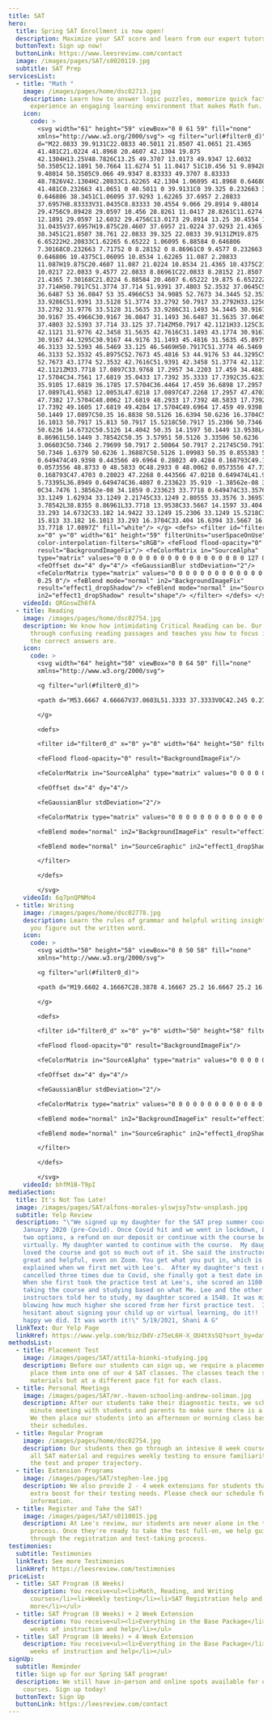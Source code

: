 ```yaml
---
title: SAT
hero:
  title: Spring SAT Enrollment is now open!
  description: Maximize your SAT score and learn from our expert tutors!
  buttonText: Sign up now!
  buttonLink: https://www.leesreview.com/contact
  image: /images/pages/SAT/s0020119.jpg
  subtitle: SAT Prep
servicesList:
  - title: "Math "
    image: /images/pages/home/dsc02713.jpg
    description: Learn how to answer logic puzzles, memorize quick facts, and
      experience an engaging learning environment that makes Math fun.
    icon:
      code: >
        <svg width="61" height="59" viewBox="0 0 61 59" fill="none"
        xmlns="http://www.w3.org/2000/svg"> <g filter="url(#filter0_d)"> <path
        d="M22.0833 39.9131C22.0833 40.5011 21.8507 41.0651 21.4365
        41.481C21.0224 41.8968 20.4607 42.1304 19.875
        42.1304H13.25V48.7826C13.25 49.3707 13.0173 49.9347 12.6032
        50.3505C12.1891 50.7664 11.6274 51 11.0417 51C10.456 51 9.89428 50.7664
        9.48014 50.3505C9.066 49.9347 8.83333 49.3707 8.83333
        48.7826V42.1304H2.20833C1.62265 42.1304 1.06095 41.8968 0.646806
        41.481C0.232663 41.0651 0 40.5011 0 39.9131C0 39.325 0.232663 38.761
        0.646806 38.3451C1.06095 37.9293 1.62265 37.6957 2.20833
        37.6957H8.83333V31.0435C8.83333 30.4554 9.066 29.8914 9.48014
        29.4756C9.89428 29.0597 10.456 28.8261 11.0417 28.8261C11.6274 28.8261
        12.1891 29.0597 12.6032 29.4756C13.0173 29.8914 13.25 30.4554 13.25
        31.0435V37.6957H19.875C20.4607 37.6957 21.0224 37.9293 21.4365
        38.3451C21.8507 38.761 22.0833 39.325 22.0833 39.9131ZM19.875
        6.65222H2.20833C1.62265 6.65222 1.06095 6.88584 0.646806
        7.30168C0.232663 7.71752 0 8.28152 0 8.86961C0 9.4577 0.232663 10.0217
        0.646806 10.4375C1.06095 10.8534 1.62265 11.087 2.20833
        11.087H19.875C20.4607 11.087 21.0224 10.8534 21.4365 10.4375C21.8507
        10.0217 22.0833 9.4577 22.0833 8.86961C22.0833 8.28152 21.8507 7.71752
        21.4365 7.30168C21.0224 6.88584 20.4607 6.65222 19.875 6.65222ZM33.125
        37.714H50.7917C51.3774 37.714 51.9391 37.4803 52.3532 37.0645C52.7673
        36.6487 53 36.0847 53 35.4966C53 34.9085 52.7673 34.3445 52.3532
        33.9286C51.9391 33.5128 51.3774 33.2792 50.7917 33.2792H33.125C32.5393
        33.2792 31.9776 33.5128 31.5635 33.9286C31.1493 34.3445 30.9167 34.9085
        30.9167 35.4966C30.9167 36.0847 31.1493 36.6487 31.5635 37.0645C31.9776
        37.4803 32.5393 37.714 33.125 37.714ZM50.7917 42.1121H33.125C32.5393
        42.1121 31.9776 42.3458 31.5635 42.7616C31.1493 43.1774 30.9167 43.7415
        30.9167 44.3295C30.9167 44.9176 31.1493 45.4816 31.5635 45.8975C31.9776
        46.3133 32.5393 46.5469 33.125 46.5469H50.7917C51.3774 46.5469 51.9391
        46.3133 52.3532 45.8975C52.7673 45.4816 53 44.9176 53 44.3295C53 43.7415
        52.7673 43.1774 52.3532 42.7616C51.9391 42.3458 51.3774 42.1121 50.7917
        42.1121ZM33.7718 17.0897C33.9768 17.2957 34.2203 17.459 34.4882
        17.5704C34.7561 17.6819 35.0433 17.7392 35.3333 17.7392C35.6233 17.7392
        35.9105 17.6819 36.1785 17.5704C36.4464 17.459 36.6898 17.2957 36.8949
        17.0897L41.9583 12.0053L47.0218 17.0897C47.2268 17.2957 47.4703 17.459
        47.7382 17.5704C48.0062 17.6819 48.2933 17.7392 48.5833 17.7392C48.8733
        17.7392 49.1605 17.6819 49.4284 17.5704C49.6964 17.459 49.9398 17.2957
        50.1449 17.0897C50.35 16.8838 50.5126 16.6394 50.6236 16.3704C50.7346
        16.1013 50.7917 15.813 50.7917 15.5218C50.7917 15.2306 50.7346 14.9422
        50.6236 14.6732C50.5126 14.4042 50.35 14.1597 50.1449 13.9538L45.0812
        8.86961L50.1449 3.78542C50.35 3.57951 50.5126 3.33506 50.6236
        3.06603C50.7346 2.79699 50.7917 2.50864 50.7917 2.21745C50.7917 1.92625
        50.7346 1.6379 50.6236 1.36887C50.5126 1.09983 50.35 0.855383 50.1449
        0.649474C49.9398 0.443566 49.6964 0.28023 49.4284 0.168793C49.1605
        0.0573556 48.8733 0 48.5833 0C48.2933 0 48.0062 0.0573556 47.7382
        0.168793C47.4703 0.28023 47.2268 0.443566 47.0218 0.649474L41.9583
        5.73395L36.8949 0.649474C36.4807 0.233623 35.919 -1.38562e-08 35.3333
        0C34.7476 1.38562e-08 34.1859 0.233623 33.7718 0.649474C33.3576 1.06533
        33.1249 1.62934 33.1249 2.21745C33.1249 2.80555 33.3576 3.36957 33.7718
        3.78542L38.8355 8.86961L33.7718 13.9538C33.5667 14.1597 33.404 14.4042
        33.293 14.6732C33.182 14.9422 33.1249 15.2306 33.1249 15.5218C33.1249
        15.813 33.182 16.1013 33.293 16.3704C33.404 16.6394 33.5667 16.8838
        33.7718 17.0897Z" fill="white"/> </g> <defs> <filter id="filter0_d"
        x="0" y="0" width="61" height="59" filterUnits="userSpaceOnUse"
        color-interpolation-filters="sRGB"> <feFlood flood-opacity="0"
        result="BackgroundImageFix"/> <feColorMatrix in="SourceAlpha"
        type="matrix" values="0 0 0 0 0 0 0 0 0 0 0 0 0 0 0 0 0 0 127 0"/>
        <feOffset dx="4" dy="4"/> <feGaussianBlur stdDeviation="2"/>
        <feColorMatrix type="matrix" values="0 0 0 0 0 0 0 0 0 0 0 0 0 0 0 0 0 0
        0.25 0"/> <feBlend mode="normal" in2="BackgroundImageFix"
        result="effect1_dropShadow"/> <feBlend mode="normal" in="SourceGraphic"
        in2="effect1_dropShadow" result="shape"/> </filter> </defs> </svg>
    videoId: QRGoswZh6fA
  - title: Reading
    image: /images/pages/home/dsc02754.jpg
    description: We know how intimidating Critical Reading can be. Our course cuts
      through confusing reading passages and teaches you how to focus in on what
      the correct answers are.
    icon:
      code: >
        <svg width="64" height="50" viewBox="0 0 64 50" fill="none"
        xmlns="http://www.w3.org/2000/svg">

        <g filter="url(#filter0_d)">

        <path d="M53.6667 4.66667V37.0603L51.3333 37.3333V0C42.245 0.277667 33.8217 1.778 27.9953 5.404C22.1713 1.778 13.7573 0.277667 4.66667 0V37.3333L2.33333 37.0603V4.66667H0V39.6667H21.133C24.584 39.6667 24.962 42 27.9953 42C31.038 42 31.4043 39.6667 34.86 39.6667H56V4.66667H53.6667ZM25.6667 36.505C21.126 34.7037 16.0137 33.544 9.33333 33.0423V4.92333C14.8213 5.383 20.9907 6.49833 25.6667 9.408V36.505ZM46.6667 33.0423C39.9863 33.544 34.874 34.7037 30.3333 36.505V9.408C35.0093 6.49833 41.1787 5.383 46.6667 4.92333V33.0423Z" fill="white"/>

        </g>

        <defs>

        <filter id="filter0_d" x="0" y="0" width="64" height="50" filterUnits="userSpaceOnUse" color-interpolation-filters="sRGB">

        <feFlood flood-opacity="0" result="BackgroundImageFix"/>

        <feColorMatrix in="SourceAlpha" type="matrix" values="0 0 0 0 0 0 0 0 0 0 0 0 0 0 0 0 0 0 127 0"/>

        <feOffset dx="4" dy="4"/>

        <feGaussianBlur stdDeviation="2"/>

        <feColorMatrix type="matrix" values="0 0 0 0 0 0 0 0 0 0 0 0 0 0 0 0 0 0 0.25 0"/>

        <feBlend mode="normal" in2="BackgroundImageFix" result="effect1_dropShadow"/>

        <feBlend mode="normal" in="SourceGraphic" in2="effect1_dropShadow" result="shape"/>

        </filter>

        </defs>

        </svg>
    videoId: 6q7pnQPNMo4
  - title: Writing
    image: /images/pages/home/dsc02778.jpg
    description: Learn the rules of grammar and helpful writing insights that help
      you figure out the written word.
    icon:
      code: >
        <svg width="50" height="58" viewBox="0 0 50 58" fill="none"
        xmlns="http://www.w3.org/2000/svg">

        <g filter="url(#filter0_d)">

        <path d="M19.6602 4.16667C28.3878 4.16667 25.2 16.6667 25.2 16.6667C25.2 16.6667 37.8 13.2292 37.8 21.7854V45.8333H4.2V4.16667H19.6602ZM21.3969 0H0V50H42V20.0292C42 15.0479 28.0392 0 21.3969 0ZM31.5 27.0833H10.5V25H31.5V27.0833ZM31.5 31.25H10.5V33.3333H31.5V31.25ZM31.5 37.5H10.5V39.5833H31.5V37.5Z" fill="white"/>

        </g>

        <defs>

        <filter id="filter0_d" x="0" y="0" width="50" height="58" filterUnits="userSpaceOnUse" color-interpolation-filters="sRGB">

        <feFlood flood-opacity="0" result="BackgroundImageFix"/>

        <feColorMatrix in="SourceAlpha" type="matrix" values="0 0 0 0 0 0 0 0 0 0 0 0 0 0 0 0 0 0 127 0"/>

        <feOffset dx="4" dy="4"/>

        <feGaussianBlur stdDeviation="2"/>

        <feColorMatrix type="matrix" values="0 0 0 0 0 0 0 0 0 0 0 0 0 0 0 0 0 0 0.25 0"/>

        <feBlend mode="normal" in2="BackgroundImageFix" result="effect1_dropShadow"/>

        <feBlend mode="normal" in="SourceGraphic" in2="effect1_dropShadow" result="shape"/>

        </filter>

        </defs>

        </svg>
    videoId: bhfM1B-T9pI
mediaSection:
  title: It's Not Too Late!
  image: /images/pages/SAT/alfons-morales-ylswjsy7stw-unsplash.jpg
  subtitle: Yelp Review
  description: "\"We signed up my daughter for the SAT prep summer course in
    January 2020 (pre-Covid). Once Covid hit and we went in lockdown, Lee's gave
    two options, a refund on our deposit or continue with the course but
    virtually. My daughter wanted to continue with the course.  My daughter
    loved the course and got so much out of it. She said the instructors were
    great and helpful, even on Zoom. You get what you put in, which is what they
    explained when we first met with Lee's.  After my daughter's test dates
    cancelled three times due to Covid, she finally got a test date in November.
    When she first took the practice test at Lee's, she scored an 1180. After
    taking the course and studying based on what Me. Lee and the other
    instructors told her to study, my daughter scored a 1540. It was mind
    blowing how much higher she scored from her first practice test.  If you're
    hesitant about signing your child up or virtual learning, do it!!  We are
    happy we did. It was worth it!\" 5/19/2021, Shani A G"
  linkText: Our Yelp Page
  linkHref: https://www.yelp.com/biz/DdV-z75eL6H-X_QU4tXsSQ?sort_by=date_desc
methodsList:
  - title: Placement Test
    image: /images/pages/SAT/attila-bionki-studying.jpg
    description: Before our students can sign up, we require a placement test to
      place them into one of our 4 SAT classes. The classes teach the same
      materials but at a different pace fit for each class.
  - title: Personal Meetings
    image: /images/pages/SAT/mr.-haven-schooling-andrew-soliman.jpg
    description: After our students take their diagnostic tests, we schedule a 20
      minute meeting with students and parents to make sure there is a good fit.
      We then place our students into an afternoon or morning class based on
      their schedules.
  - title: Regular Program
    image: /images/pages/home/dsc02754.jpg
    description: Our students then go through an intesive 8 week course that covers
      all SAT material and requires weekly testing to ensure familiarity with
      the test and proper trajectory.
  - title: Extension Programs
    image: /images/pages/SAT/stephen-lee.jpg
    description: We also provide 2 - 4 week extensions for students that need the
      extra boost for their testing needs. Please check our schedule for more
      information.
  - title: Register and Take the SAT!
    image: /images/pages/SAT/s0110015.jpg
    description: At Lee's review, our students are never alone in the test taking
      process. Once they're ready to take the test full-on, we help guide them
      through the registration and test-taking process.
testimonies:
  subtitle: Testimonies
  linkText: See more Testimonies
  linkHref: https://leesreview.com/testimonies
priceList:
  - title: SAT Program (8 Weeks)
    description: You receive<ul><li>Math, Reading, and Writing
      courses</li><li>Weekly testing</li><li>SAT Registration help and
      more</li></ul>
  - title: SAT Program (8 Weeks) + 2 Week Extension
    description: You receive<ul><li>Everything in the Base Package</li><li>2 Extra
      weeks of instruction and help</li></ul>
  - title: SAT Program (8 Weeks) + 4 Week Extension
    description: You receive<ul><li>Everything in the Base Package</li><li>2 Extra
      weeks of instruction and help</li></ul>
signUp:
  subtitle: Reminder
  title: Sign up for our Spring SAT program!
  description: We still have in-person and online spots available for our Spring
    courses. Sign up today!
  buttonText: Sign Up
  buttonLink: https://leesreview.com/contact
---
```

